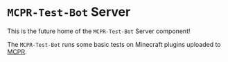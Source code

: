 # `MCPR-Test-Bot` Server
This is the future home of the `MCPR-Test-Bot` Server component!

The `MCPR-Test-Bot` runs some basic tests on Minecraft plugins uploaded to [MCPR](https://mcpr.io).

